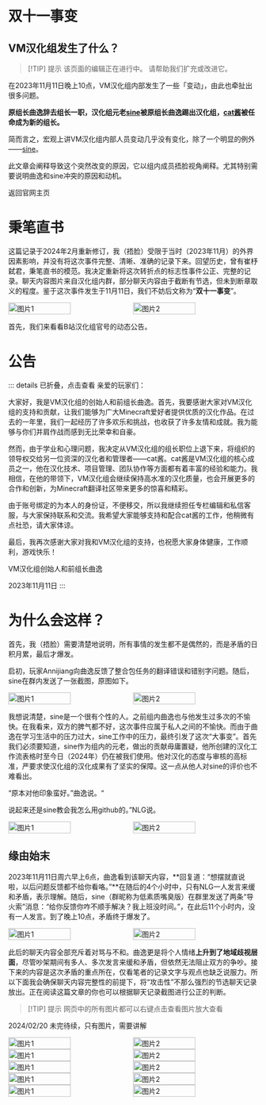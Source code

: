 <script setup>
import ButtonComponent from './.vitepress/theme/components/ButtonComponent.vue'
</script>

# 双十一事变
## VM汉化组发生了什么？

> [!TIP] 提示
> 该页面的编辑正在进行中。
请帮助我们扩充或改进它。

在2023年11月11日晚上10点，VM汉化组内部发生了一些「变动」，由此也牵扯出很多问题。

**原组长曲逸辞去组长一职，汉化组元老[sine](https://b23.tv/ODaNDYF)被原组长曲逸踢出汉化组，[cat酱](https://b23.tv/WsZQ6ln)被任命成为新的组长。**

简而言之，宏观上讲VM汉化组内部人员变动几乎没有变化，除了一个明显的例外——[sine](https://b23.tv/ODaNDYF)。


此文章会阐释导致这个突然改变的原因，它以组内成员捂脸视角阐释。尤其特别需要说明曲逸和sine冲突的原因和动机。

<div style="display: flex;">
  <ButtonComponent link="/">返回官网主页</ButtonComponent>
</div>

# 秉笔直书

这篇记录于2024年2月重新修订，我（捂脸）受限于当时（2023年11月）的外界因素影响，并没有将这次事件完整、清晰、准确的记录下来。回望历史，曾有崔杼弑君，秉笔直书的模范。我决定重新将这次转折点的标志性事件公正、完整的记录。聊天内容图片来自汉化组内群，部分聊天内容由于截断有节选，但未到断章取义的程度。鉴于这次事件发生于11月11日，我们不妨后文称为“**双十一事变**”。

<div style="display: flex">
  <img src="https://s11.ax1x.com/2024/02/19/pFY8n0A.jpg" style="width:50%" alt="图片1">
  <img src="https://s11.ax1x.com/2024/02/19/pFY8QtP.jpg" style="width:50%" alt="图片2">
</div>

首先，我们来看看B站汉化组官号的动态公告。

# 公告
::: details 已折叠，点击查看
亲爱的玩家们：

大家好，我是VM汉化组的创始人和前组长曲逸。首先，我要感谢大家对VM汉化组的支持和贡献，让我们能够为广大Minecraft爱好者提供优质的汉化作品。在过去的一年里，我们一起经历了许多欢乐和挑战，也收获了许多友情和成就。我为能够与你们并肩作战而感到无比荣幸和自豪。

然而，由于学业和心理问题，我决定从VM汉化组的组长职位上退下来，将组织的领导权交给另一位资深的汉化者和管理者——cat酱。cat酱是VM汉化组的核心成员之一，他在汉化技术、项目管理、团队协作等方面都有着丰富的经验和能力。我相信，在他的带领下，VM汉化组会继续保持高水准的汉化质量，也会开展更多的合作和创新，为Minecraft翻译社区带来更多的惊喜和精彩。

由于账号绑定的为本人的身份证，不便移交，所以我继续担任专栏编辑和私信客服，与大家保持联系和交流。我希望大家能够支持和配合cat酱的工作，他稍微有点社恐，请大家体谅。

最后，我再次感谢大家对我和VM汉化组的支持，也祝愿大家身体健康，工作顺利，游戏快乐！

VM汉化组创始人和前组长曲逸

2023年11月11日
:::

# 为什么会这样？
首先，我（捂脸）需要清楚地说明，所有事情的发生都不是偶然的，而是矛盾的日积月累，最后才爆发。

启初，玩家Annijiang向曲逸反馈了整合包任务的翻译错误和错别字问题。随后，sine在群内发送了一张截图，原图如下。

<div style="display: flex">
  <img src="https://z1.ax1x.com/2023/11/11/piGZS5F.jpg" style="width:50%" alt="图片1">
  <img src="https://z1.ax1x.com/2023/11/11/piGVncn.jpg" style="width:50%" alt="图片2">
</div>

我想说清楚，sine是一个很有个性的人。之前组内曲逸也与他发生过多次的不愉快。在我看来，双方的脾气都不好，这次事件应属于私人之间的不愉快。而由于曲逸在学习生活中的压力过大，sine工作中的压力，最终引发了这次“大事变”。首先我们必须要知道，sine作为组内的元老，做出的贡献毋庸置疑，他所创建的汉化工作流表格时至今日（2024年）仍在被我们使用。他对汉化的态度与审核的高标准，严要求使汉化组的汉化成果有了坚实的保障。这一点从他人对sine的评价也不难看出。


“原本对他印象蛮好。”曲逸说。“

说起来还是sine教会我怎么用github的。”NLG说。

<div style="display: flex">
  <img src="https://s11.ax1x.com/2024/02/19/pFYGANq.jpg" style="width:50%" alt="图片1">
  <img src="https://s11.ax1x.com/2024/02/19/pFYGSgS.jpg" style="width:50%" alt="图片2">
</div>

## 缘由始末

2023年11月11日周六早上6点，曲逸看到该聊天内容，**回复道：“想摆就直说啦，以后问题反馈都不给你看咯。”**在随后的4个小时中，只有NLG一人发言来缓和矛盾，表示理解。随后，sine（群昵称为低素质嘴臭版）在群里发送了两条“导火索”消息：“给你反馈你咋不顺手解决？我上班没时间。”，在此后11个小时内，没有一人发言。到了晚上10点，矛盾终于爆发了。

<div style="display: flex">
  <img src="https://z1.ax1x.com/2023/11/12/piGQaTI.jpg" style="width:50%" alt="图片1">
  <img src="https://z1.ax1x.com/2023/11/12/piGQU0A.jpg" style="width:50%" alt="图片2">
</div>

此后的聊天内容全部充斥着对骂与不和。曲逸更是将个人情绪**上升到了地域歧视层面**，尽管吵架期间有多人、多次发言来缓和矛盾，但依然无法阻止双方的争吵。接下来的内容是这次矛盾的重点所在，仅看笔者的记录文字与观点也缺乏说服力。所以下面我会确保聊天内容完整性的前提下，将“攻击性”不那么强烈的节选聊天记录放出。正在阅读这篇文章的你也可以根据聊天记录截图进行公正的判断。

> [!TIP] 提示
> 网页中的所有图片都可以右键点击查看图片放大查看

2024/02/20 未完待续，只有图片，需要讲解

<div style="display: flex">
  <img src="https://s11.ax1x.com/2024/02/20/pFtpwCV.jpg" style="width:50%" alt="图片1">
  <img src="https://s11.ax1x.com/2024/02/20/pFtpBgU.jpg" style="width:50%" alt="图片2">
</div>

<div style="display: flex">
  <img src="https://s11.ax1x.com/2024/02/20/pFtpDvF.jpg" style="width:50%" alt="图片1">
  <img src="https://s11.ax1x.com/2024/02/20/pFtp6b9.jpg" style="width:50%" alt="图片2">
</div>

<div style="display: flex">
  <img src="https://s11.ax1x.com/2024/02/20/pFtCd6U.jpg" style="width:50%" alt="图片1">
  <img src="https://s11.ax1x.com/2024/02/20/pFtCD0J.jpg" style="width:50%" alt="图片2">
</div>

<div style="display: flex">
  <img src="https://s11.ax1x.com/2024/02/20/pFtC2p6.jpg" style="width:50%" alt="图片1">
  <img src="https://s11.ax1x.com/2024/02/20/pFtCR1K.jpg" style="width:50%" alt="图片2">
</div>

<div style="display: flex">
  <img src="https://s11.ax1x.com/2024/02/21/pFtufjs.jpg" style="width:50%" alt="图片1">
  <img src="https://s11.ax1x.com/2024/02/21/pFtu4un.jpg" style="width:50%" alt="图片2">
</div>